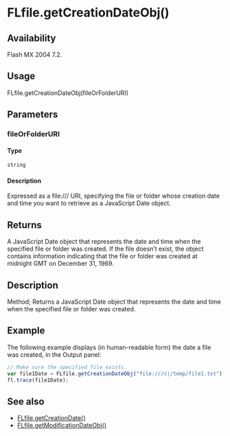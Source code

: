 # FLfile.getCreationDateObj()

## Availability

Flash MX 2004 7.2.

## Usage

FLfile.getCreationDateObj(fileOrFolderURI)

## Parameters

### **fileOrFolderURI**

#### Type

```typescript
string
```

#### Description

Expressed as a file:/// URI, specifying the file or folder whose creation date and time you want to retrieve as a JavaScript Date object.

## Returns

A JavaScript Date object that represents the date and time when the specified file or folder was created. If the file doesn’t exist, the object contains information indicating that the file or folder was created at midnight GMT on December 31, 1969.

## Description

Method; Returns a JavaScript Date object that represents the date and time when the specified file or folder was created.

## Example

The following example displays (in human-readable form) the date a file was created, in the Output panel:

```javascript
// Make sure the specified file exists.
var file1Date = FLfile.getCreationDateObj("file:///c|/temp/file1.txt");
fl.trace(file1Date);
```

## See also

- [FLfile.getCreationDate()](../FLfile_object/FLfile4.md)
- [FLfile.getModificationDateObj()](../FLfile_object/FLfile7.md)

